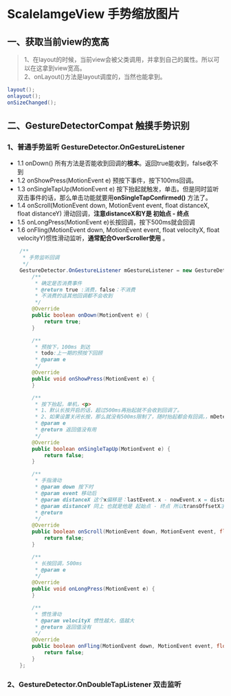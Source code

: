# ScaleIamgeView 手势缩放图片

## 一、获取当前view的宽高
> 1、在layout的时候，当前view会被父类调用，并拿到自己的属性。所以可以在这拿到view宽高。   
> 2、onLayout()方法是layout调度的，当然也能拿到。

```java
layout();
onlayout();
onSizeChanged();
```
## 二、GestureDetectorCompat 触摸手势识别
### 1、普通手势监听 GestureDetector.OnGestureListener
- 1.1 onDown() 所有方法是否能收到回调的**根本**。返回true能收到，false收不到
- 1.2 onShowPress(MotionEvent e) 预按下事件，按下100ms回调。
- 1.3 onSingleTapUp(MotionEvent e) 按下抬起就触发，单击。但是同时监听双击事件的话，那么单击功能就要用**onSingleTapConfirmed()** 方法了。
- 1.4 onScroll(MotionEvent down, MotionEvent event, float distanceX, float distanceY) 滑动回调，**注意distanceX和Y是 初始点 - 终点**
- 1.5 onLongPress(MotionEvent e)长按回调，按下500ms就会回调
- 1.6 onFling(MotionEvent down, MotionEvent event, float velocityX, float velocityY)惯性滑动监听，**通常配合OverScroller使用** 。
```java
    /**
     * 手势监听回调
     */
    GestureDetector.OnGestureListener mGestureListener = new GestureDetector.OnGestureListener() {
        /**
         * 确定是否消费事件
         * @return true :消费，false：不消费
         * 不消费的话其他回调都不会收到
         */
        @Override
        public boolean onDown(MotionEvent e) {
            return true;
        }

        /**
         * 预按下，100ms 到达
         * todo:上一期的预按下回顾
         * @param e
         */
        @Override
        public void onShowPress(MotionEvent e) {
        }

        /**
         * 按下抬起，单机，<p>
         * 1、默认长按开启的话，超过500ms再抬起就不会收到回调了。
         * 2、如果设置关闭长按，那么就没有500ms限制了，随时抬起都会有回调。，mDetectorCompat.setIsLongpressEnabled(false);
         * @param e
         * @return 返回值没有用
         */
        @Override
        public boolean onSingleTapUp(MotionEvent e) {
            return false;
        }

        /**
         * 手指滑动
         * @param down 按下时
         * @param event 移动后
         * @param distanceX 这个x偏移是：lastEvent.x - nowEvent.x = distanceX
         * @param distanceY 同上 也就是他是 起始点 - 终点 所以transOffsetX才用的 -=
         * @return
         */
        @Override
        public boolean onScroll(MotionEvent down, MotionEvent event, float distanceX, float distanceY) {
            return false;
        }

        /**
         * 长按回调，500ms
         * @param e
         */
        @Override
        public void onLongPress(MotionEvent e) {
        }

        /**
         * 惯性滑动
         * @param velocityX 惯性越大，值越大
         * @return 返回值没有
         */
        @Override
        public boolean onFling(MotionEvent down, MotionEvent event, float velocityX, float velocityY) {
            return false;
        }
    };
```

### 2、GestureDetector.OnDoubleTapListener 双击监听
